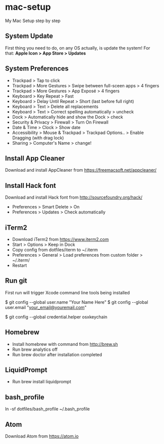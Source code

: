 # mac-setup

My Mac Setup step by step


## System Update
First thing you need to do, on any OS actually, is update the system! For that: **Apple Icon > App Store > Updates**

## System Preferences

- Trackpad > Tap to click
- Trackpad > More Gestures > Swipe between full-sceen apps > 4 fingers
- Trackpad > More Gestures > App Exposé > 4 fingers
- Keyboard > Key Repeat > Fast
- Keyboard > Delay Until Repeat > Short (last before full right)
- Keyboard > Text > Delete all replacements
- Keyboard > Text > Correct spelling automatically > uncheck
- Dock > Automatically hide and show the Dock > check
- Security & Privacy > Firewall > Turn On Firewall
- Date & Time > Clock > Show date
- Accessibility > Mouse & Trackpad > Trackpad Options.. > Enable Dragging (with drag lock)
- Sharing > Computer's Name > change!

## Install App Cleaner
Download and install AppCleaner from https://freemacsoft.net/appcleaner/

## Install Hack font
Download and install Hack font from http://sourcefoundry.org/hack/

- Preferences > Smart Delete > On
- Preferences > Updates > Check automatically

## iTerm2
- Download iTerm2 from https://www.iterm2.com
- Start > Options > Keep in Dock
- Copy config from dotfiles/iterm to ~/.iterm
- Preferences > General > Load preferences from custom folder > ~/.iterm/
- Restart

## Run git
First run will trigger Xcode command line tools being installed

$ git config --global user.name "Your Name Here"
$ git config --global user.email "your_email@youremail.com"

$ git config --global credential.helper osxkeychain

## Homebrew
- Install homebrew with command from http://brew.sh
- Run brew analytics off
- Run brew doctor after installation completed

## LiquidPrompt
- Run brew install liquidprompt

## bash_profile
ln -sf dotfiles/bash_profile ~/.bash_profile

## Atom
Download Atom from https://atom.io
